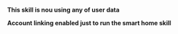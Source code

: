 **This skill is nou using any of user data**

**Account linking enabled just to run the smart home skill**